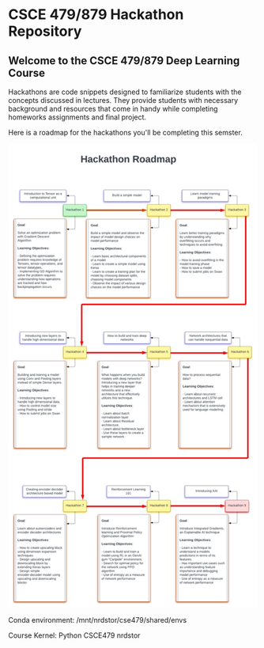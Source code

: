 # CSCE 479/879 Hackathon Repository 

## Welcome to the CSCE 479/879 Deep Learning Course


Hackathons are code snippets designed to familiarize students with the concepts discussed in lectures. They provide students with necessary background and resources that come in handy while completing homeworks assignments and final project.

Here is a roadmap for the hackathons you'll be completing this semster.

![course-roadmap.png](https://github.com/sscott-cse/Intro-Deep-Learning-Notebooks/blob/master/CSCE-479-879/course-images/hackathon-roadmap.png)

Conda environment:
/mnt/nrdstor/cse479/shared/envs

Course Kernel:
Python CSCE479 nrdstor